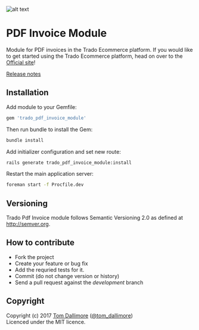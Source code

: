 ![alt text](http://cdn0.trado.io/trado-promo/assets/img/cropped.png "Trado")

# PDF Invoice Module
Module for PDF invoices in the Trado Ecommerce platform. If you would like to get started using the Trado Ecommerce platform, head on over to the [Official site](http://www.trado.io/?utm_source=github&utm_medium=website&utm_campaign=trado)!

[Release notes](http://release.tomdallimore.com/projects/trado-pdf-invoice)

## Installation

Add module to your Gemfile:

```ruby
gem 'trado_pdf_invoice_module'
```

Then run bundle to install the Gem:

```sh
bundle install
```

Add initializer configuration and set new route:

```sh
rails generate trado_pdf_invoice_module:install
```

Restart the main application server:

```sh
foreman start -f Procfile.dev
```

## Versioning

Trado Pdf Invoice module follows Semantic Versioning 2.0 as defined at
<http://semver.org>.

## How to contribute

* Fork the project
* Create your feature or bug fix
* Add the requried tests for it.
* Commit (do not change version or history)
* Send a pull request against the *development* branch

## Copyright
Copyright (c) 2017 [Tom Dallimore](http://www.tomdallimore.com/?utm_source=trado-pdf-invoice-module-github&utm_medium=website&utm_campaign=tomdallimore) ([@tom_dallimore](http://twitter.com/tom_dallimore))  
Licenced under the MIT licence.

